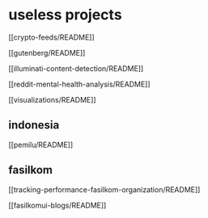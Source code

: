 # useless projects

[[crypto-feeds/README]]

[[gutenberg/README]]

[[illuminati-content-detection/README]]

[[reddit-mental-health-analysis/README]]

[[visualizations/README]]

## indonesia

[[pemilu/README]]

## fasilkom

[[tracking-performance-fasilkom-organization/README]]

[[fasilkomui-blogs/README]]
